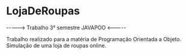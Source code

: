 # LojaDeRoupas

-----> Trabalho 3° semestre JAVAPOO <-----

Trabalho realizado para a matéria de Programação Orientada a Objeto.
Simulação de uma loja de roupas online.

